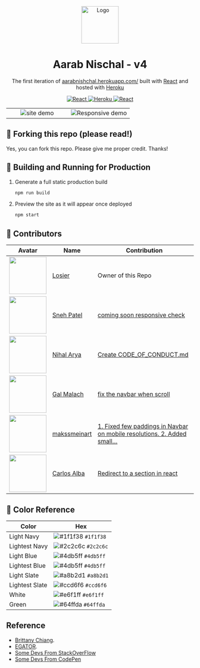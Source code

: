 <div align="center">
  <img alt="Logo" src="https://raw.githubusercontent.com/losier/v4/master/src/assets/othersPics/logo.png" width="100" />
</div>
<h1 align="center">
  Aarab Nischal - v4
</h1>
<p align="center">
  The first iteration of <a href="http://aarabnishchal.herokuapp.com/" target="_blank">aarabnishchal.herokuapp.com/</a> built with <a href="https://reactjs.org/" target="_blank">React</a> and hosted with <a href="https://www.heroku.com/" target="_blank">Heroku</a>
</p>
<p align="center">
  <a href="https://reactjs.org/" target="_blank">
    <img src="https://img.shields.io/badge/-ReactJs-61DAFB?style=for-the-badge&logo=react&logoColor=white" alt="React" />
  </a>
  <a href="https://www.heroku.com/" target="_blank">
    <img src="https://camo.githubusercontent.com/3bcc8da5c94cefdf2d976837d1be601f4d44d36b58d9590e36debe834a6e34de/68747470733a2f2f696d672e736869656c64732e696f2f62616467652f4865726f6b752d3433303039383f7374796c653d666f722d7468652d6261646765266c6f676f3d6865726f6b75266c6f676f436f6c6f723d7768697465" alt="Heroku" />
  </a>
  <a href="mailto:nishu@duck.com" target="_blank">
    <img src="https://img.shields.io/badge/Gmail-D14836?style=for-the-badge&logo=gmail&logoColor=white" alt="React" />
  </a>
</p>

<!-- ![demo](https://raw.githubusercontent.com/losier/v4/master/src/assets/othersPics/demo.png) -->
<table>
  <tbody>
    <tr>
      <td width="50%" align="center">
          <img alt="site demo" src="https://raw.githubusercontent.com/losier/v4/master/src/assets/othersPics/demo.png" />
        </a>
      </td>
      <td width="50%" align="center">
        <img alt="Responsive demo" src="https://raw.githubusercontent.com/losier/v4/master/src/assets/othersPics/demo2.png" />
      </td>
    </tr>
  </tbody>
</table>

## 🚨 Forking this repo (please read!)

Yes, you can fork this repo. Please give me proper credit. Thanks!

## 🚀 Building and Running for Production

1. Generate a full static production build

   ```sh
   npm run build
   ```

1. Preview the site as it will appear once deployed

   ```sh
   npm start
   ```

## 🎨 Contributors

| Avatar                                                         | Name                                              | Contribution                                                                                                                                         |
| -------------------------------------------------------------- | ------------------------------------------------- | ---------------------------------------------------------------------------------------------------------------------------------------------------- |
| <img src="https://github.com/losier.png" width=100px>          | [Losier](https://github.com/losier)               | Owner of this Repo                                                                                                                                   |
| <img src="https://github.com/spbavarva.png" width=100px>       | [Sneh Patel](https://github.com/spbavarva)        | [coming soon responsive check](https://github.com/losier/v4/tree/1c73516856115e9261bb6b2e0718ad20df660386)                                           |
| <img src="https://github.com/Aryanihal.png" width=100px>       | [Nihal Arya](https://github.com/Aryanihal)        | [Create CODE_OF_CONDUCT.md](https://github.com/losier/v4/tree/41295c4eaf7b6568c30f2bce093b1768d98e7a36)                                              |
| <img src="https://github.com/GalMalach08.png" width=100px>     | [Gal Malach](https://github.com/GalMalach08)      | [fix the navbar when scroll](https://github.com/losier/v4/tree/fe699536343e9f213873faec915fa9eacadeb037)                                             |
| <img src="https://github.com/makssmeinart.png" width=100px>    | [makssmeinart](https://github.com/makssmeinart)   | [1. Fixed few paddings in Navbar on mobile resolutions. 2. Added small…](https://github.com/losier/v4/tree/ac6f0f5196489d4fccd9e2c51bf84a7a3ebfa7ed) |
| <img src="https://github.com/CarlosAlbaLopez.png" width=100px> | [Carlos Alba](https://github.com/CarlosAlbaLopez) | [Redirect to a section in react](https://github.com/losier/v4/tree/518a98a8c6d95db26bc235971b4c5ff805d22db1)                                         |

## 🎨 Color Reference

| Color          | Hex                                                                |
| -------------- | ------------------------------------------------------------------ |
| Light Navy     | ![#1f1f38](https://via.placeholder.com/10/1f1f38?text=+) `#1f1f38` |
| Lightest Navy  | ![#2c2c6c](https://via.placeholder.com/10/2c2c6c?text=+) `#2c2c6c` |
| Light Blue     | ![#4db5ff](https://via.placeholder.com/10/4db5ff?text=+) `#4db5ff` |
| Lightest Blue  | ![#4db5ff](https://via.placeholder.com/10/4db5ff?text=+) `#4db5ff` |
| Light Slate    | ![#a8b2d1](https://via.placeholder.com/10/a8b2d1?text=+) `#a8b2d1` |
| Lightest Slate | ![#ccd6f6](https://via.placeholder.com/10/ccd6f6?text=+) `#ccd6f6` |
| White          | ![#e6f1ff](https://via.placeholder.com/10/e6f1ff?text=+) `#e6f1ff` |
| Green          | ![#64ffda](https://via.placeholder.com/10/64ffda?text=+) `#64ffda` |

## Reference

- [Brittany Chiang](https://brittanychiang.com/).
- [EGATOR](https://www.youtube.com/c/EGATORTUTORIALS).
- [Some Devs From StackOverFlow](https://stackoverflow.com/)
- [Some Devs From CodePen](https://codepen.io/)
